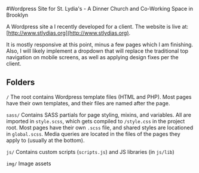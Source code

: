 #Wordpress Site for St. Lydia's - A Dinner Church and Co-Working Space in Brooklyn

A Wordpress site a I recently developed for a client. The website is live at: [http://www.stlydias.org](http://www.stlydias.org). 

It is mostly responsive at this point, minus a few pages which I am finishing. Also, I will likely implement a dropdown that will replace the traditional top navigation on mobile screens, as well as applying design fixes per the client.

## Folders
`/` 
 The root contains Wordpress template files (HTML and PHP). Most pages have their own templates, and their files are named after the page. 

`sass/` 
Contains SASS partials for page styling, mixins, and variables. All are imported in `style.scss`, which gets compiled to `/style.css` in the project root. Most pages have their own `.scss` file, and shared styles are locationed in `global.scss`. Media queries are located in the files of the pages they apply to (usually at the bottom). 

`js/` 
Contains custom scripts (`scripts.js`) and JS libraries (in `js/lib`)

`img/` 
Image assets